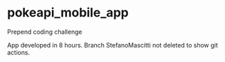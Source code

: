 # pokeapi_mobile_app
Prepend coding challenge

App developed in 8 hours.
Branch StefanoMascitti not deleted to show git actions. 
